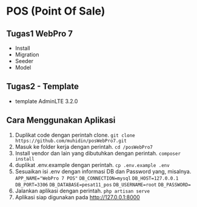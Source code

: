 # POS (Point Of Sale)
## Tugas1 WebPro 7
- Install
- Migration
- Seeder
- Model

## Tugas2 - Template
- template AdminLTE 3.2.0

## Cara Menggunakan Aplikasi
1. Duplikat code dengan perintah clone.
`git clone https://github.com/muhidin/posWebPro7.git`
2. Masuk ke folder kerja dengan perintah.
`cd /posWebPro7`
3. Install vendor dan lain yang dibutuhkan dengan perintah.
`composer install`
4. duplikat .env.example dengan perintah.
`cp .env.example .env`
5. Sesuaikan isi .env dengan informasi DB dan Password yang, misalnya.
`APP_NAME="WebPro 7 POS"`
`DB_CONNECTION=mysql`
`DB_HOST=127.0.0.1`
`DB_PORT=3306`
`DB_DATABASE=pesat11_pos`
`DB_USERNAME=root`
`DB_PASSWORD=`
6. Jalankan aplikasi dengan perintah.
`php artisan serve`
7. Aplikasi siap digunakan pada http://127.0.0.1:8000